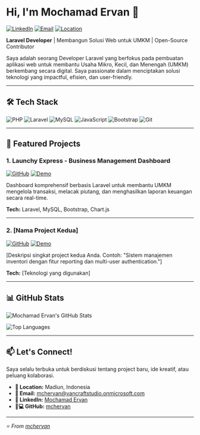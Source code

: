 # Hi, I'm Mochamad Ervan 👋

[![LinkedIn](https://img.shields.io/badge/-LinkedIn-0A66C2?style=for-the-badge&logo=linkedin&logoColor=white)]([https://www.linkedin.com/in/mochamad-ervan](https://www.linkedin.com/in/mochamad-ervan-248172226?utm_source=share&utm_campaign=share_via&utm_content=profile&utm_medium=android_app))
[![Email](https://img.shields.io/badge/-Email-EA4335?style=for-the-badge&logo=gmail&logoColor=white)](mailto:mchervan@vancraftstudio.onmicrosoft.com)
[![Location](https://img.shields.io/badge/Location-Madiun,%20Indonesia-2E8B57?style=for-the-badge)](https://www.google.com/maps/place/Madiun)

**Laravel Developer** | Membangun Solusi Web untuk UMKM | Open-Source Contributor

Saya adalah seorang Developer Laravel yang berfokus pada pembuatan aplikasi web untuk membantu Usaha Mikro, Kecil, dan Menengah (UMKM) berkembang secara digital. Saya passionate dalam menciptakan solusi teknologi yang impactful, efisien, dan user-friendly.

---

## 🛠️ Tech Stack

![PHP](https://img.shields.io/badge/PHP-777BB4?style=for-the-badge&logo=php&logoColor=white)
![Laravel](https://img.shields.io/badge/Laravel-FF2D20?style=for-the-badge&logo=laravel&logoColor=white)
![MySQL](https://img.shields.io/badge/MySQL-005C84?style=for-the-badge&logo=mysql&logoColor=white)
![JavaScript](https://img.shields.io/badge/JavaScript-F7DF1E?style=for-the-badge&logo=javascript&logoColor=black)
![Bootstrap](https://img.shields.io/badge/Bootstrap-563D7C?style=for-the-badge&logo=bootstrap&logoColor=white)
![Git](https://img.shields.io/badge/Git-F05032?style=for-the-badge&logo=git&logoColor=white)

---

## 🚀 Featured Projects

### 1. Launchy Express - Business Management Dashboard
[![GitHub](https://img.shields.io/badge/Repository-100000?style=for-the-badge&logo=github&logoColor=white)](https://github.com/mchervan/launchy-express)
[![Demo](https://img.shields.io/badge/Live_Demo-00C851?style=for-the-badge)](https://launchy-express-demo.vercel.app)

Dashboard komprehensif berbasis Laravel untuk membantu UMKM mengelola transaksi, melacak piutang, dan menghasilkan laporan keuangan secara real-time.

**Tech:** Laravel, MySQL, Bootstrap, Chart.js

---

### 2. [Nama Project Kedua]
[![GitHub](https://img.shields.io/badge/Repository-100000?style=for-the-badge&logo=github&logoColor=white)](https://github.com/mchervan/project-2)
[![Demo](https://img.shields.io/badge/Live_Demo-00C851?style=for-the-badge)](https://project-2-demo.vercel.app)

[Deskripsi singkat project kedua Anda. Contoh: "Sistem manajemen inventori dengan fitur reporting dan multi-user authentication."]

**Tech:** [Teknologi yang digunakan]

---

## 📊 GitHub Stats

![Mochamad Ervan's GitHub Stats](https://github-readme-stats.vercel.app/api?username=mchervan&show_icons=true&theme=radical&hide_title=true)

![Top Languages](https://github-readme-stats.vercel.app/api/top-langs/?username=mchervan&layout=compact&theme=radical&hide_title=true)

---

## 📫 Let's Connect!

Saya selalu terbuka untuk berdiskusi tentang project baru, ide kreatif, atau peluang kolaborasi.

- **📍 Location:** Madiun, Indonesia
- **📧 Email:** [mchervan@vancraftstudio.onmicrosoft.com](mailto:mchervan@vancraftstudio.onmicrosoft.com)
- **💼 LinkedIn:** [Mochamad Ervan](https://www.linkedin.com/in/mochamad-ervan)
- **👨💻 GitHub:** [mchervan](https://github.com/mchervan)

---

⭐️ *From [mchervan](https://github.com/mchervan)*
